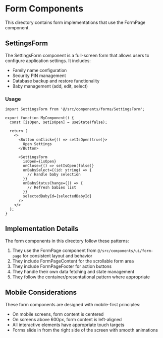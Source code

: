 # Form Components

This directory contains form implementations that use the FormPage component.

## SettingsForm

The SettingsForm component is a full-screen form that allows users to configure application settings. It includes:

- Family name configuration
- Security PIN management
- Database backup and restore functionality
- Baby management (add, edit, select)

### Usage

```tsx
import SettingsForm from '@/src/components/forms/SettingsForm';

export function MyComponent() {
  const [isOpen, setIsOpen] = useState(false);
  
  return (
    <>
      <Button onClick={() => setIsOpen(true)}>
        Open Settings
      </Button>
      
      <SettingsForm
        isOpen={isOpen}
        onClose={() => setIsOpen(false)}
        onBabySelect={(id: string) => {
          // Handle baby selection
        }}
        onBabyStatusChange={() => {
          // Refresh babies list
        }}
        selectedBabyId={selectedBabyId}
      />
    </>
  );
}
```

## Implementation Details

The form components in this directory follow these patterns:

1. They use the FormPage component from `@/src/components/ui/form-page` for consistent layout and behavior
2. They include FormPageContent for the scrollable form area
3. They include FormPageFooter for action buttons
4. They handle their own data fetching and state management
5. They follow the container/presentational pattern where appropriate

## Mobile Considerations

These form components are designed with mobile-first principles:
- On mobile screens, form content is centered
- On screens above 600px, form content is left-aligned
- All interactive elements have appropriate touch targets
- Forms slide in from the right side of the screen with smooth animations